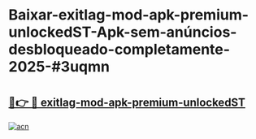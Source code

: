 # Baixar-exitlag-mod-apk-premium-unlockedST-Apk-sem-anúncios-desbloqueado-completamente-2025-#3uqmn

# <h2><a href="https://ainizakaria.my?title=exitlag-mod-apk-premium-unlockedST&ref=24M">🔗👉 🔴 exitlag-mod-apk-premium-unlockedST</a></h2>

[![acn](https://github.com/user-attachments/assets/0f9c940e-d8b0-45ae-aac7-cd30a18b3e1c)](https://ainizakaria.my?title=exitlag-mod-apk-premium-unlockedST&ref=24M)


